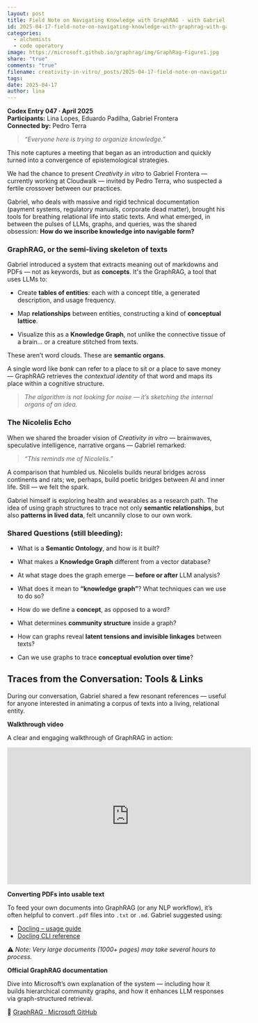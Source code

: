 ```yaml
---
layout: post
title: Field Note on Navigating Knowledge with GraphRAG · with Gabriel Frontera
id: 2025-04-17-field-note-on-navigating-knowledge-with-graphrag-with-gabriel-frontera.md
categories:
  - alchemists
  - code operatory
image: https://microsoft.github.io/graphrag/img/GraphRag-Figure1.jpg
share: "true"
comments: "true"
filename: creativity-in-vitro/_posts/2025-04-17-field-note-on-navigating-knowledge-with-graphrag-with-gabriel-frontera.md
tags: 
date: 2025-04-17
author: lina
---
```

**Codex Entry 047 · April 2025**  
**Participants:** Lina Lopes, Eduardo Padilha, Gabriel Frontera  
**Connected by:** Pedro Terra

> _“Everyone here is trying to organize knowledge.”_

This note captures a meeting that began as an introduction and quickly turned into a convergence of epistemological strategies.

We had the chance to present _Creativity in vitro_ to Gabriel Frontera — currently working at Cloudwalk — invited by Pedro Terra, who suspected a fertile crossover between our practices.

Gabriel, who deals with massive and rigid technical documentation (payment systems, regulatory manuals, corporate dead matter), brought his tools for breathing relational life into static texts. And what emerged, in between the pulses of LLMs, graphs, and queries, was the shared obsession: **How do we inscribe knowledge into navigable form?**

### **GraphRAG, or the semi-living skeleton of texts**

Gabriel introduced a system that extracts meaning out of markdowns and PDFs — not as keywords, but as **concepts**. It's the GraphRAG, a tool that uses LLMs to:

- Create **tables of entities**: each with a concept title, a generated description, and usage frequency.
    
- Map **relationships** between entities, constructing a kind of **conceptual lattice**.
    
- Visualize this as a **Knowledge Graph**, not unlike the connective tissue of a brain... or a creature stitched from texts.
    

These aren’t word clouds. These are **semantic organs**.

A single word like _bank_ can refer to a place to sit or a place to save money — GraphRAG retrieves the _contextual identity_ of that word and maps its place within a cognitive structure.

> _The algorithm is not looking for noise — it’s sketching the internal organs of an idea._

### **The Nicolelis Echo**

When we shared the broader vision of _Creativity in vitro_ — brainwaves, speculative intelligence, narrative organs — Gabriel remarked:

> _“This reminds me of Nicolelis.”_

A comparison that humbled us. Nicolelis builds neural bridges across continents and rats; we, perhaps, build poetic bridges between AI and inner life. Still — we felt the spark.

Gabriel himself is exploring health and wearables as a research path. The idea of using graph structures to trace not only **semantic relationships**, but also **patterns in lived data**, felt uncannily close to our own work.

### **Shared Questions (still bleeding):**

- What is a **Semantic Ontology**, and how is it built?
    
- What makes a **Knowledge Graph** different from a vector database?
    
- At what stage does the graph emerge — **before or after** LLM analysis?
    
- What does it mean to **“knowledge graph”**? What techniques can we use to do so?
    
- How do we define a **concept**, as opposed to a word?
    
- What determines **community structure** inside a graph?
    
- How can graphs reveal **latent tensions and invisible linkages** between texts?
    
- Can we use graphs to trace **conceptual evolution over time**?


## Traces from the Conversation: Tools & Links

During our conversation, Gabriel shared a few resonant references — useful for anyone interested in animating a corpus of texts into a living, relational entity.

**Walkthrough video**

A clear and engaging walkthrough of GraphRAG in action:

<iframe width="560" height="315" src="https://www.youtube.com/embed/6vG_amAshTk" title="YouTube video player" frameborder="0" allow="accelerometer; autoplay; clipboard-write; encrypted-media; gyroscope; picture-in-picture" allowfullscreen></iframe>


**Converting PDFs into usable text**

To feed your own documents into GraphRAG (or any NLP workflow), it’s often helpful to convert `.pdf` files into `.txt` or `.md`. Gabriel suggested using:

- [Docling – usage guide](https://docling-project.github.io/docling/usage/)
- [Docling CLI reference](https://docling-project.github.io/docling/reference/cli/)

⚠️ _Note: Very large documents (1000+ pages) may take several hours to process._


**Official GraphRAG documentation**

Dive into Microsoft’s own explanation of the system — including how it builds hierarchical community graphs, and how it enhances LLM responses via graph-structured retrieval.

🔗 [GraphRAG · Microsoft GitHub](https://microsoft.github.io/graphrag/)

